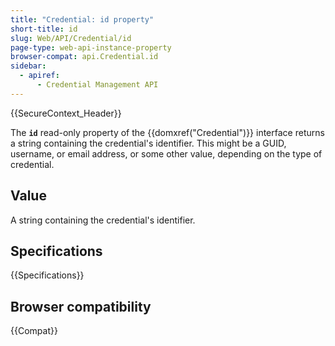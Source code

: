 ```yaml
---
title: "Credential: id property"
short-title: id
slug: Web/API/Credential/id
page-type: web-api-instance-property
browser-compat: api.Credential.id
sidebar:
  - apiref:
      - Credential Management API
---
```


{{SecureContext_Header}}

The **`id`** read-only property of the {{domxref("Credential")}} interface returns a string containing the credential's identifier. This might be a GUID, username, or email address, or some other value, depending on the type of credential.

## Value

A string containing the credential's identifier.

## Specifications

{{Specifications}}

## Browser compatibility

{{Compat}}
